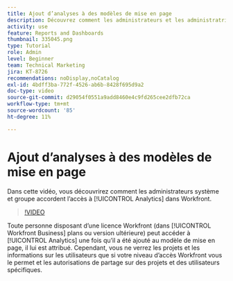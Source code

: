 ```yaml
---
title: Ajout d’analyses à des modèles de mise en page
description: Découvrez comment les administrateurs et les administratrices système et de groupes accordent l’accès à Analytics.
activity: use
feature: Reports and Dashboards
thumbnail: 335045.png
type: Tutorial
role: Admin
level: Beginner
team: Technical Marketing
jira: KT-8726
recommendations: noDisplay,noCatalog
exl-id: 4bdff3ba-772f-4526-ab6b-8428f695d9a2
doc-type: video
source-git-commit: d29054f0551a9add8460e4c9fd265cee2dfb72ca
workflow-type: tm+mt
source-wordcount: '85'
ht-degree: 11%

---
```


# Ajout d’analyses à des modèles de mise en page

Dans cette vidéo, vous découvrirez comment les administrateurs système et groupe accordent l’accès à [!UICONTROL Analytics] dans Workfront.


>[!VIDEO](https://video.tv.adobe.com/v/335045/?quality=12&learn=on)

Toute personne disposant d’une licence Workfront (dans [!UICONTROL Workfront Business] plans ou version ultérieure) peut accéder à [!UICONTROL Analytics] une fois qu’il a été ajouté au modèle de mise en page, il lui est attribué. Cependant, vous ne verrez les projets et les informations sur les utilisateurs que si votre niveau d’accès Workfront vous le permet et les autorisations de partage sur des projets et des utilisateurs spécifiques.
